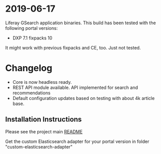 # 2019-06-17

Liferay GSearch application binaries. This build has been tested with the following portal versions:

* DXP 7.1 fixpacks 10

It might work with previous fixpacks and CE, too. Just not tested.

# Changelog

* Core is now headless ready.
* REST API module available. API implemented for search and recommendations
* Default configuration updates based on testing with about 4k article base.

## Installation Instructions

Please see the project main [README](https://github.com/peerkar/liferay-gsearch)

Get the custom Elasticsearch adapter for your portal version in folder "custom-elasticsearch-adapter"
 